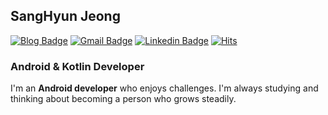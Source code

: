 ## SangHyun Jeong
<!-- [<img align="right" width="400" src="https://github-readme-stats.vercel.app/api?username=tkdgusl94&show_icons=true"/>](https://github.com/tkdgusl94/) -->

<div align=left>

[![Blog Badge](http://img.shields.io/badge/-Blog-black?style=flat-square&link=https://leveloper.tistory.com)](https://leveloper.tistory.com) 
[![Gmail Badge](https://img.shields.io/badge/-Gmail-d14836?style=flat-square&logo=Gmail&logoColor=white&link=mailto:tkdgusl94@gmail.com)](mailto:tkdgusl94@gmail.com)
[![Linkedin Badge](https://img.shields.io/badge/-LinkedIn-blue?style=flat-square&logo=Linkedin&logoColor=white&link=https://www.linkedin.com/in/sanghyun-jeong-9b79211a7/)](https://www.linkedin.com/in/sanghyun-jeong-9b79211a7/) 
[![Hits](https://hits.seeyoufarm.com/api/count/incr/badge.svg?url=https%3A%2F%2Fgithub.com%2Ftkdgusl94&count_bg=%2379C83D&title_bg=%23555555&icon=&icon_color=%23E7E7E7&title=views&edge_flat=false)](https://github.com/tkdgusl94)
</div>

### Android & Kotlin Developer
I'm an **Android developer** who enjoys challenges. I'm always studying and thinking about becoming a person who grows steadily.
